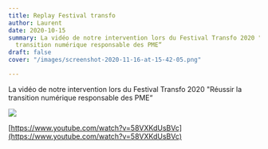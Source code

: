 ```yaml
---
title: Replay Festival transfo
author: Laurent
date: 2020-10-15
summary: La vidéo de notre intervention lors du Festival Transfo 2020 "Réussir la
  transition numérique responsable des PME“
draft: false
cover: "/images/screenshot-2020-11-16-at-15-42-05.png"

---
```

La vidéo de notre intervention lors du Festival Transfo 2020 "Réussir la transition numérique responsable des PME“

![](/images/screenshot-2020-11-16-at-15-42-05.png)

[https://www.youtube.com/watch?v=58VXKdUsBVc](https://www.youtube.com/watch?v=58VXKdUsBVc)
